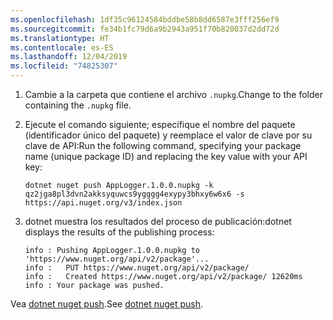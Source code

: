 ```yaml
---
ms.openlocfilehash: 1df35c96124584bddbe58b8dd6587e3fff256ef9
ms.sourcegitcommit: fe34b1fc79d6a9b2943a951f70b820037d2dd72d
ms.translationtype: HT
ms.contentlocale: es-ES
ms.lasthandoff: 12/04/2019
ms.locfileid: "74825307"
---
```

1. <span data-ttu-id="e6032-101">Cambie a la carpeta que contiene el archivo `.nupkg`.</span><span class="sxs-lookup"><span data-stu-id="e6032-101">Change to the folder containing the `.nupkg` file.</span></span>

1. <span data-ttu-id="e6032-102">Ejecute el comando siguiente; especifique el nombre del paquete (identificador único del paquete) y reemplace el valor de clave por su clave de API:</span><span class="sxs-lookup"><span data-stu-id="e6032-102">Run the following command, specifying your package name (unique package ID) and replacing the key value with your API key:</span></span>

    ```dotnetcli
    dotnet nuget push AppLogger.1.0.0.nupkg -k qz2jga8pl3dvn2akksyquwcs9ygggg4exypy3bhxy6w6x6 -s https://api.nuget.org/v3/index.json
    ```

1. <span data-ttu-id="e6032-103">dotnet muestra los resultados del proceso de publicación:</span><span class="sxs-lookup"><span data-stu-id="e6032-103">dotnet displays the results of the publishing process:</span></span>

    ```output
    info : Pushing AppLogger.1.0.0.nupkg to 'https://www.nuget.org/api/v2/package'...
    info :   PUT https://www.nuget.org/api/v2/package/
    info :   Created https://www.nuget.org/api/v2/package/ 12620ms
    info : Your package was pushed.
    ```

<span data-ttu-id="e6032-104">Vea [dotnet nuget push](/dotnet/core/tools/dotnet-nuget-push).</span><span class="sxs-lookup"><span data-stu-id="e6032-104">See [dotnet nuget push](/dotnet/core/tools/dotnet-nuget-push).</span></span>